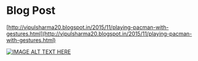 Blog Post
=========

[http://vipulsharma20.blogspot.in/2015/11/playing-pacman-with-gestures.html](http://vipulsharma20.blogspot.in/2015/11/playing-pacman-with-gestures.html)

[![IMAGE ALT TEXT HERE](http://img.youtube.com/vi/rY_Moi9TXCc/0.jpg)](http://www.youtube.com/watch?v=rY_Moi9TXCc)
